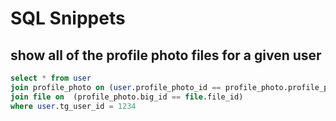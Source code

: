 # SQL Snippets

## show all of the profile photo files for a given user

```sql
select * from user
join profile_photo on (user.profile_photo_id == profile_photo.profile_photo_id)
join file on  (profile_photo.big_id == file.file_id)
where user.tg_user_id = 1234
```
